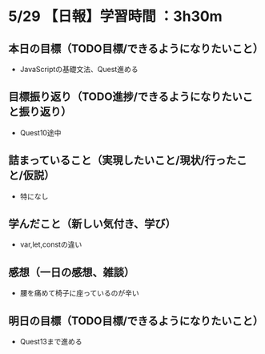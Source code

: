 # 5/29 【日報】学習時間 ：3h30m
## 本日の目標（TODO目標/できるようになりたいこと）
- JavaScriptの基礎文法、Quest進める
## 目標振り返り（TODO進捗/できるようになりたいこと振り返り）
- Quest10途中
## 詰まっていること（実現したいこと/現状/行ったこと/仮説）
- 特になし
## 学んだこと（新しい気付き、学び）
- var,let,constの違い
## 感想（一日の感想、雑談）
- 腰を痛めて椅子に座っているのが辛い
## 明日の目標（TODO目標/できるようになりたいこと）
- Quest13まで進める
